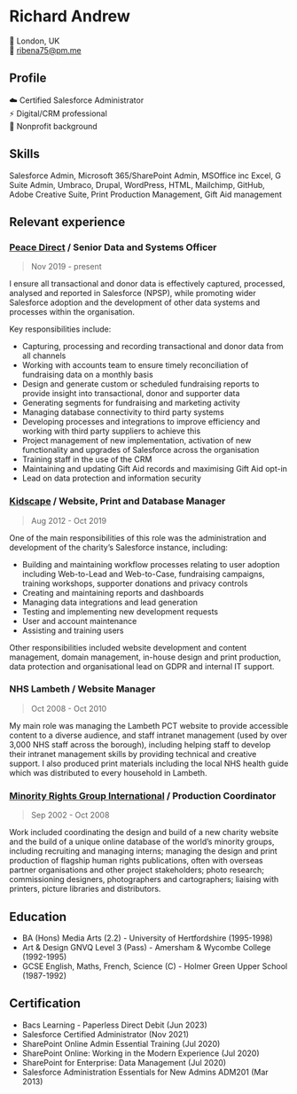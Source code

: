 <base target="_blank">

# Richard Andrew

📍 London, UK  
🤙 [ribena75@pm.me](mailto:ribena75@pm.me)

## Profile

☁️ Certified Salesforce Administrator  
⚡ Digital/CRM professional  
🌱 Nonprofit background

## Skills

Salesforce Admin, Microsoft 365/SharePoint Admin, MSOffice inc Excel, G Suite Admin, Umbraco, Drupal, WordPress, HTML, Mailchimp, GitHub, Adobe Creative Suite, Print Production Management, Gift Aid management

## Relevant experience

### [Peace Direct](https://www.peacedirect.org/) / Senior Data and Systems Officer

>Nov 2019 - present

I ensure all transactional and donor data is effectively captured, processed, analysed and reported in Salesforce (NPSP), while promoting wider Salesforce adoption and the development of other data systems and processes within the organisation.

Key responsibilities include:

* Capturing, processing and recording transactional and donor data from all channels
* Working with accounts team to ensure timely reconciliation of fundraising data on a monthly basis
* Design and generate custom or scheduled fundraising reports to provide insight into transactional, donor and supporter data
* Generating segments for fundraising and marketing activity
* Managing database connectivity to third party systems
* Developing processes and integrations to improve efficiency and working with third party suppliers to achieve this
* Project management of new implementation, activation of new functionality and upgrades of Salesforce across the organisation
* Training staff in the use of the CRM
* Maintaining and updating Gift Aid records and maximising Gift Aid opt-in
* Lead on data protection and information security

### [Kidscape](https://www.kidscape.org.uk/) / Website, Print and Database Manager

>Aug 2012 - Oct 2019

One of the main responsibilities of this role was the administration and development of the charity’s Salesforce instance, including:

* Building and maintaining workflow processes relating to user adoption including Web-to-Lead and Web-to-Case, fundraising campaigns, training workshops, supporter donations and privacy controls
* Creating and maintaining reports and dashboards
* Managing data integrations and lead generation
* Testing and implementing new development requests
* User and account maintenance
* Assisting and training users

Other responsibilities included website development and content management, domain management, in-house design and print production, data protection and organisational lead on GDPR and internal IT support. 

### NHS Lambeth / Website Manager

>Oct 2008 - Oct 2010

My main role was managing the Lambeth PCT website to provide accessible content to a diverse audience, and staff intranet management (used by over 3,000 NHS staff across the borough), including helping staff to develop their intranet management skills by providing technical and creative support. I also produced print materials including the local NHS health guide which was distributed to every household in Lambeth. 

### [Minority Rights Group International](https://www.minorityrights.org/) / Production Coordinator

>Sep 2002 - Oct 2008

Work included coordinating the design and build of a new charity website and the build of a unique online database of the world’s minority groups, including recruiting and managing interns; managing the design and print production of flagship human rights publications, often with overseas partner organisations and other project stakeholders; photo research; commissioning designers, photographers and cartographers; liaising with printers, picture libraries and distributors.

## Education

- BA (Hons) Media Arts (2.2) - University of Hertfordshire (1995-1998)
- Art & Design GNVQ Level 3 (Pass) - Amersham & Wycombe College (1992-1995)
- GCSE English, Maths, French, Science (C) - Holmer Green Upper School (1987-1992)

## Certification

- Bacs Learning - Paperless Direct Debit (Jun 2023)
- Salesforce Certified Administrator (Nov 2021)
- SharePoint Online Admin Essential Training (Jul 2020)
- SharePoint Online: Working in the Modern Experience (Jul 2020)
- SharePoint for Enterprise: Data Management (Jul 2020)
- Salesforce Administration Essentials for New Admins ADM201 (Mar 2013)

